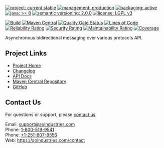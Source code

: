 
[![project: current stable](https://oss.aoapps.com/ao-badges/project-current-stable.svg)](https://aoindustries.com/life-cycle#project-current-stable)
[![management: production](https://oss.aoapps.com/ao-badges/management-production.svg)](https://aoindustries.com/life-cycle#management-production)
[![packaging: active](https://oss.aoapps.com/ao-badges/packaging-active.svg)](https://aoindustries.com/life-cycle#packaging-active)  
[![java: &gt;= 8](https://oss.aoapps.com/ao-badges/java-8.svg)](https://docs.oracle.com/javase/8/)
[![semantic versioning: 2.0.0](https://oss.aoapps.com/ao-badges/semver-2.0.0.svg)](http://semver.org/spec/v2.0.0.html)
[![license: LGPL v3](https://oss.aoapps.com/ao-badges/license-lgpl-3.0.svg)](https://www.gnu.org/licenses/lgpl-3.0)

[![Build](https://github.com/ao-apps/ao-messaging-api/workflows/Build/badge.svg?branch=master)](https://github.com/ao-apps/ao-messaging-api/actions?query=workflow%3ABuild)
[![Maven Central](https://maven-badges.herokuapp.com/maven-central/com.aoapps/ao-messaging-api/badge.svg)](https://maven-badges.herokuapp.com/maven-central/com.aoapps/ao-messaging-api)
[![Quality Gate Status](https://sonarcloud.io/api/project_badges/measure?branch=master&project=com.aoapps%3Aao-messaging-api&metric=alert_status)](https://sonarcloud.io/dashboard?branch=master&id=com.aoapps%3Aao-messaging-api)
[![Lines of Code](https://sonarcloud.io/api/project_badges/measure?branch=master&project=com.aoapps%3Aao-messaging-api&metric=ncloc)](https://sonarcloud.io/component_measures?branch=master&id=com.aoapps%3Aao-messaging-api&metric=ncloc)  
[![Reliability Rating](https://sonarcloud.io/api/project_badges/measure?branch=master&project=com.aoapps%3Aao-messaging-api&metric=reliability_rating)](https://sonarcloud.io/component_measures?branch=master&id=com.aoapps%3Aao-messaging-api&metric=Reliability)
[![Security Rating](https://sonarcloud.io/api/project_badges/measure?branch=master&project=com.aoapps%3Aao-messaging-api&metric=security_rating)](https://sonarcloud.io/component_measures?branch=master&id=com.aoapps%3Aao-messaging-api&metric=Security)
[![Maintainability Rating](https://sonarcloud.io/api/project_badges/measure?branch=master&project=com.aoapps%3Aao-messaging-api&metric=sqale_rating)](https://sonarcloud.io/component_measures?branch=master&id=com.aoapps%3Aao-messaging-api&metric=Maintainability)
[![Coverage](https://sonarcloud.io/api/project_badges/measure?branch=master&project=com.aoapps%3Aao-messaging-api&metric=coverage)](https://sonarcloud.io/component_measures?branch=master&id=com.aoapps%3Aao-messaging-api&metric=Coverage)

Asynchronous bidirectional messaging over various protocols API.

## Project Links
* [Project Home](https://oss.aoapps.com/messaging/api/)
* [Changelog](https://oss.aoapps.com/messaging/api/changelog)
* [API Docs](https://oss.aoapps.com/messaging/api/apidocs/)
* [Maven Central Repository](https://central.sonatype.com/search?namespace=com.aoapps&q=a%3Aao-messaging-api)
* [GitHub](https://github.com/ao-apps/ao-messaging-api)

## Contact Us
For questions or support, please [contact us](https://aoindustries.com/contact):

Email: [support@aoindustries.com](mailto:support@aoindustries.com)  
Phone: [1-800-519-9541](tel:1-800-519-9541)  
Phone: [+1-251-607-9556](tel:+1-251-607-9556)  
Web: https://aoindustries.com/contact
